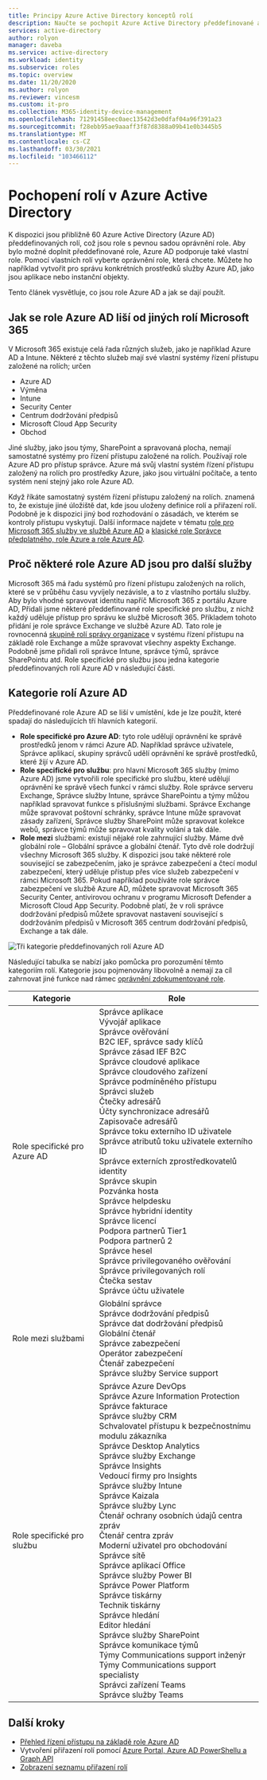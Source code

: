```yaml
---
title: Principy Azure Active Directory konceptů rolí
description: Naučte se pochopit Azure Active Directory předdefinované a vlastní role s oborem prostředků v Azure Active Directory.
services: active-directory
author: rolyon
manager: daveba
ms.service: active-directory
ms.workload: identity
ms.subservice: roles
ms.topic: overview
ms.date: 11/20/2020
ms.author: rolyon
ms.reviewer: vincesm
ms.custom: it-pro
ms.collection: M365-identity-device-management
ms.openlocfilehash: 71291458eec0aec13542d3e0dfaf04a96f391a23
ms.sourcegitcommit: f28ebb95ae9aaaff3f87d8388a09b41e0b3445b5
ms.translationtype: MT
ms.contentlocale: cs-CZ
ms.lasthandoff: 03/30/2021
ms.locfileid: "103466112"
---
```

# <a name="understand-roles-in-azure-active-directory"></a>Pochopení rolí v Azure Active Directory

K dispozici jsou přibližně 60 Azure Active Directory (Azure AD) předdefinovaných rolí, což jsou role s pevnou sadou oprávnění role. Aby bylo možné doplnit předdefinované role, Azure AD podporuje také vlastní role. Pomocí vlastních rolí vyberte oprávnění role, která chcete. Můžete ho například vytvořit pro správu konkrétních prostředků služby Azure AD, jako jsou aplikace nebo instanční objekty.

Tento článek vysvětluje, co jsou role Azure AD a jak se dají použít.

## <a name="how-azure-ad-roles-are-different-from-other-microsoft-365-roles"></a>Jak se role Azure AD liší od jiných rolí Microsoft 365

V Microsoft 365 existuje celá řada různých služeb, jako je například Azure AD a Intune. Některé z těchto služeb mají své vlastní systémy řízení přístupu založené na rolích; určen

- Azure AD
- Výměna
- Intune
- Security Center
- Centrum dodržování předpisů
- Microsoft Cloud App Security
- Obchod

Jiné služby, jako jsou týmy, SharePoint a spravovaná plocha, nemají samostatné systémy pro řízení přístupu založené na rolích. Používají role Azure AD pro přístup správce. Azure má svůj vlastní systém řízení přístupu založený na rolích pro prostředky Azure, jako jsou virtuální počítače, a tento systém není stejný jako role Azure AD.

Když říkáte samostatný systém řízení přístupu založený na rolích. znamená to, že existuje jiné úložiště dat, kde jsou uloženy definice rolí a přiřazení rolí. Podobně je k dispozici jiný bod rozhodování o zásadách, ve kterém se kontroly přístupu vyskytují. Další informace najdete v tématu [role pro Microsoft 365 služby ve službě Azure AD](m365-workload-docs.md) a [klasické role Správce předplatného, role Azure a role Azure AD](../../role-based-access-control/rbac-and-directory-admin-roles.md).

## <a name="why-some-azure-ad-roles-are-for-other-services"></a>Proč některé role Azure AD jsou pro další služby

Microsoft 365 má řadu systémů pro řízení přístupu založených na rolích, které se v průběhu času vyvíjely nezávisle, a to z vlastního portálu služby. Aby bylo vhodné spravovat identitu napříč Microsoft 365 z portálu Azure AD, Přidali jsme některé předdefinované role specifické pro službu, z nichž každý uděluje přístup pro správu ke službě Microsoft 365. Příkladem tohoto přidání je role správce Exchange ve službě Azure AD. Tato role je rovnocenná [skupině rolí správy organizace](/exchange/organization-management-exchange-2013-help) v systému řízení přístupu na základě role Exchange a může spravovat všechny aspekty Exchange. Podobně jsme přidali roli správce Intune, správce týmů, správce SharePointu atd. Role specifické pro službu jsou jedna kategorie předdefinovaných rolí Azure AD v následující části.

## <a name="categories-of-azure-ad-roles"></a>Kategorie rolí Azure AD

Předdefinované role Azure AD se liší v umístění, kde je lze použít, které spadají do následujících tří hlavních kategorií.

- **Role specifické pro Azure AD**: tyto role udělují oprávnění ke správě prostředků jenom v rámci Azure AD. Například správce uživatele, Správce aplikací, skupiny správců udělí oprávnění ke správě prostředků, které žijí v Azure AD.
- **Role specifické pro službu**: pro hlavní Microsoft 365 služby (mimo Azure AD) jsme vytvořili role specifické pro službu, které udělují oprávnění ke správě všech funkcí v rámci služby.  Role správce serveru Exchange, Správce služby Intune, správce SharePointu a týmy můžou například spravovat funkce s příslušnými službami. Správce Exchange může spravovat poštovní schránky, správce Intune může spravovat zásady zařízení, Správce služby SharePoint může spravovat kolekce webů, správce týmů může spravovat kvality volání a tak dále.
- **Role mezi** službami: existují nějaké role zahrnující služby. Máme dvě globální role – Globální správce a globální čtenář. Tyto dvě role dodržují všechny Microsoft 365 služby. K dispozici jsou také některé role související se zabezpečením, jako je správce zabezpečení a čtecí modul zabezpečení, který uděluje přístup přes více služeb zabezpečení v rámci Microsoft 365. Pokud například používáte role správce zabezpečení ve službě Azure AD, můžete spravovat Microsoft 365 Security Center, antivirovou ochranu v programu Microsoft Defender a Microsoft Cloud App Security. Podobně platí, že v roli správce dodržování předpisů můžete spravovat nastavení související s dodržováním předpisů v Microsoft 365 centrum dodržování předpisů, Exchange a tak dále.

![Tři kategorie předdefinovaných rolí Azure AD](./media/concept-understand-roles/role-overlap-diagram.png)

Následující tabulka se nabízí jako pomůcka pro porozumění těmto kategoriím rolí. Kategorie jsou pojmenovány libovolně a nemají za cíl zahrnovat jiné funkce nad rámec [oprávnění zdokumentované role](permissions-reference.md).

Kategorie | Role
---- | ----
Role specifické pro Azure AD | Správce aplikace<br>Vývojář aplikace<br>Správce ověřování<br>B2C IEF, správce sady klíčů<br>Správce zásad IEF B2C<br>Správce cloudové aplikace<br>Správce cloudového zařízení<br>Správce podmíněného přístupu<br>Správci služeb<br>Čtečky adresářů<br>Účty synchronizace adresářů<br>Zapisovače adresářů<br>Správce toku externího ID uživatele<br>Správce atributů toku uživatele externího ID<br>Správce externích zprostředkovatelů identity<br>Správce skupin<br>Pozvánka hosta<br>Správce helpdesku<br>Správce hybridní identity<br>Správce licencí<br>Podpora partnerů Tier1<br>Podpora partnerů 2<br>Správce hesel<br>Správce privilegovaného ověřování<br>Správce privilegovaných rolí<br>Čtečka sestav<br>Správce účtu uživatele
Role mezi službami | Globální správce<br>Správce dodržování předpisů<br>Správce dat dodržování předpisů<br>Globální čtenář<br>Správce zabezpečení<br>Operátor zabezpečení<br>Čtenář zabezpečení<br>Správce služby Service support
Role specifické pro službu | Správce Azure DevOps<br>Správce Azure Information Protection<br>Správce fakturace<br>Správce služby CRM<br>Schvalovatel přístupu k bezpečnostnímu modulu zákazníka<br>Správce Desktop Analytics<br>Správce služby Exchange<br>Správce Insights<br>Vedoucí firmy pro Insights<br>Správce služby Intune<br>Správce Kaizala<br>Správce služby Lync<br>Čtenář ochrany osobních údajů centra zpráv<br>Čtenář centra zpráv<br>Moderní uživatel pro obchodování<br>Správce sítě<br>Správce aplikací Office<br>Správce služby Power BI<br>Správce Power Platform<br>Správce tiskárny<br>Technik tiskárny<br>Správce hledání<br>Editor hledání<br>Správce služby SharePoint<br>Správce komunikace týmů<br>Týmy Communications support inženýr<br>Týmy Communications support specialisty<br>Správci zařízení Teams<br>Správce služby Teams

## <a name="next-steps"></a>Další kroky

- [Přehled řízení přístupu na základě role Azure AD](custom-overview.md)
- Vytvoření přiřazení rolí pomocí [Azure Portal, Azure AD PowerShellu a Graph API](custom-create.md)
- [Zobrazení seznamu přiřazení rolí](view-assignments.md)
